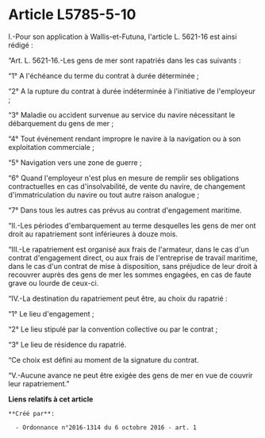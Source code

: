 # Article L5785-5-10

I.-Pour son application à Wallis-et-Futuna, l'article L. 5621-16 est ainsi rédigé : 

“Art. L. 5621-16.-Les gens de mer sont rapatriés dans les cas suivants : 

“1° A l'échéance du terme du contrat à durée déterminée ; 

“2° A la rupture du contrat à durée indéterminée à l'initiative de l'employeur ; 

“3° Maladie ou accident survenue au service du navire nécessitant le débarquement du gens de mer ; 

“4° Tout événement rendant impropre le navire à la navigation ou à son exploitation commerciale ; 

“5° Navigation vers une zone de guerre ; 

“6° Quand l'employeur n'est plus en mesure de remplir ses obligations contractuelles en cas d'insolvabilité, de vente du
navire, de changement d'immatriculation du navire ou tout autre raison analogue ; 

“7° Dans tous les autres cas prévus au contrat d'engagement maritime. 

“II.-Les périodes d'embarquement au terme desquelles les gens de mer ont droit au rapatriement sont inférieures à douze
mois. 

“III.-Le rapatriement est organisé aux frais de l'armateur, dans le cas d'un contrat d'engagement direct, ou aux frais de
l'entreprise de travail maritime, dans le cas d'un contrat de mise à disposition, sans préjudice de leur droit à recouvrer
auprès des gens de mer les sommes engagées, en cas de faute grave ou lourde de ceux-ci. 

“IV.-La destination du rapatriement peut être, au choix du rapatrié : 

“1° Le lieu d'engagement ; 

“2° Le lieu stipulé par la convention collective ou par le contrat ; 

“3° Le lieu de résidence du rapatrié. 

“Ce choix est défini au moment de la signature du contrat. 

“V.-Aucune avance ne peut être exigée des gens de mer en vue de couvrir leur rapatriement.”

**Liens relatifs à cet article**

	**Créé par**:

	  - Ordonnance n°2016-1314 du 6 octobre 2016 - art. 1
